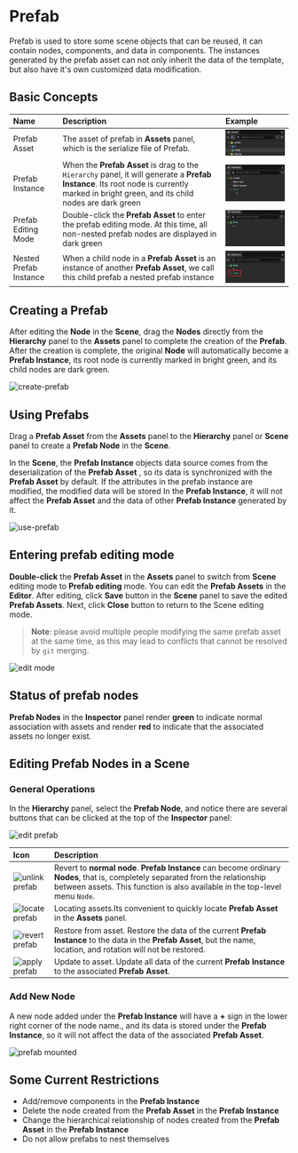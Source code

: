 # Prefab

Prefab is used to store some scene objects that can be reused, it can contain nodes, components, and data in components. The instances generated by the prefab asset can not only inherit the data of the template, but also have it's own customized data modification.

## Basic Concepts

| Name | Description | Example |
| :--- | :--- | :--- |
| Prefab Asset           | The asset of prefab in **Assets** panel, which is the serialize file of Prefab.| ![prefab asset](prefab/prefab-asset.png) |
| Prefab Instance        | When the __Prefab Asset__ is drag to the `Hierarchy` panel, it will generate a __Prefab Instance__. Its root node is currently marked in bright green, and its child nodes are dark green | ![prefab instance](prefab/prefab-instance.png) |
| Prefab Editing Mode    | Double-click the __Prefab Asset__ to enter the prefab editing mode. At this time, all non-nested prefab nodes are displayed in dark green | ![prefab edit mode](prefab/prefab-edit-mode.png) |
| Nested Prefab Instance | When a child node in a __Prefab Asset__ is an instance of another __Prefab Asset__, we call this child prefab a nested prefab instance | ![nested-prefab](prefab/nested-prefab.png) |

## Creating a Prefab

After editing the __Node__ in the __Scene__, drag the __Nodes__ directly from the __Hierarchy__ panel to the __Assets__ panel to complete the creation of the __Prefab__. After the creation is complete, the original __Node__ will automatically become a __Prefab Instance__, its root node is currently marked in bright green, and its child nodes are dark green.

![create-prefab](prefab/create-prefab.gif)

## Using Prefabs

Drag a __Prefab Asset__ from the __Assets__ panel to the __Hierarchy__ panel or __Scene__ panel to create a __Prefab Node__ in the __Scene__.

In the __Scene__, the __Prefab Instance__ objects data source comes from the deserialization of the __Prefab Asset__ , so its data is synchronized with the __Prefab Asset__ by default. If the attributes in the prefab instance are modified, the modified data will be stored In the __Prefab Instance__, it will not affect the __Prefab Asset__ and the data of other __Prefab Instance__ generated by it.

![use-prefab](prefab/use-prefab.gif)

## Entering prefab editing mode

__Double-click__ the __Prefab Asset__ in the __Assets__ panel to switch from __Scene__ editing mode to __Prefab editing__ mode. You can edit the __Prefab Assets__ in the __Editor__. After editing, click __Save__ button in the __Scene__ panel to save the edited __Prefab Assets__. Next, click __Close__ button to return to the Scene editing mode.

> **Note**: please avoid multiple people modifying the same prefab asset at the same time, as this may lead to conflicts that cannot be resolved by `git` merging.

![edit mode](prefab/prefab-edit-mode.gif)

## Status of prefab nodes

__Prefab Nodes__ in the __Inspector__ panel render __green__ to indicate normal association with assets and render __red__ to indicate that the associated assets no longer exist.

## Editing Prefab Nodes in a Scene

### General Operations

In the __Hierarchy__ panel, select the __Prefab Node__, and notice there are several buttons that can be clicked at the top of the __Inspector__ panel:

![edit prefab](prefab/edit-prefab.png)

| Icon | Description |
| :--- | :--- |
| ![unlink prefab](prefab/unlink-prefab-button.png) | Revert to __normal node__. __Prefab Instance__ can become ordinary __Nodes__, that is, completely separated from the relationship between assets. This function is also available in the top-level menu `Node`. |
| ![locate prefab](prefab/locate-prefab-button.png) | Locating assets.Its convenient to quickly locate __Prefab Asset__ in the __Assets__ panel. |
| ![revert prefab](prefab/revert-prefab-button.png) | Restore from asset. Restore the data of the current __Prefab Instance__ to the data in the __Prefab Asset__, but the name, location, and rotation will not be restored. |
| ![apply prefab](prefab/apply-prefab-button.png) | Update to asset. Update all data of the current __Prefab Instance__ to the associated __Prefab Asset__. |

### Add New Node

A new node added under the __Prefab Instance__ will have a **+** sign in the lower right corner of the node name., and its data is stored under the __Prefab Instance__, so it will not affect the data of the associated __Prefab Asset__.

![prefab mounted](prefab/prefab-mounted-children.png)

## Some Current Restrictions

- Add/remove components in the __Prefab Instance__
- Delete the node created from the __Prefab Asset__ in the __Prefab Instance__
- Change the hierarchical relationship of nodes created from the __Prefab Asset__ in the __Prefab Instance__
- Do not allow prefabs to nest themselves
